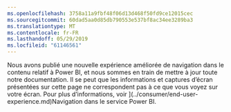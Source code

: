 ```yaml
---
ms.openlocfilehash: 3758a11a9fbf48f06d13d468f50fd9ce12015cec
ms.sourcegitcommit: 60dad5aa0d85db790553e537bf8ac34ee3289ba3
ms.translationtype: MT
ms.contentlocale: fr-FR
ms.lasthandoff: 05/29/2019
ms.locfileid: "61146561"
---
```

Nous avons publié une nouvelle expérience améliorée de navigation dans le contenu relatif à Power BI, et nous sommes en train de mettre à jour toute notre documentation.
Il se peut que les informations et captures d’écran présentées sur cette page ne correspondent pas à ce que vous voyez sur votre écran. Pour plus d’informations, voir ](../consumer/end-user-experience.md)Navigation dans le service Power BI</font>.
